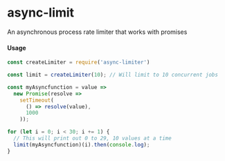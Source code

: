 # async-limit
An asynchronous process rate limiter that works with promises

<h4>Usage</h4>

```javascript
const createLimiter = require('async-limiter')

const limit = createLimiter(10); // Will limit to 10 concurrent jobs

const myAsyncfunction = value =>
  new Promise(resolve =>
    setTimeout(
      () => resolve(value),
      1000
    ));

for (let i = 0; i < 30; i += 1) {
  // This will print out 0 to 29, 10 values at a time
  limit(myAsyncfunction)(i).then(console.log);
}
```
